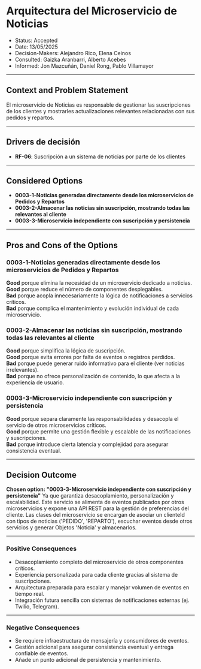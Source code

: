 # Arquitectura del Microservicio de Noticias

* Status: Accepted
* Date: 13/05/2025
* Decision-Makers: Alejandro Rico, Elena Ceinos
* Consulted: Gaizka Aranbarri, Alberto Acebes
* Informed: Jon Mazcuñán, Daniel Rong, Pablo Villamayor
---

## Context and Problem Statement

El microservicio de Noticias es responsable de gestionar las suscripciones de los clientes y mostrarles actualizaciones relevantes relacionadas con sus pedidos y repartos.

---

## Drivers de decisión

- **RF-06**: Suscripción a un sistema de noticias por parte de los clientes

---

## Considered Options

*  **0003-1-Noticias generadas directamente desde los microservicios de Pedidos y Repartos**
* **0003-2-Almacenar las noticias sin suscripción, mostrando todas las relevantes al cliente**
* **0003-3-Microservicio independiente con suscripción y persistencia**
---

## Pros and Cons of the Options

### 0003-1-Noticias generadas directamente desde los microservicios de Pedidos y Repartos

**Good** porque elimina la necesidad de un microservicio dedicado a noticias.  
**Good** porque reduce el número de componentes desplegables.  
**Bad** porque acopla innecesariamente la lógica de notificaciones a servicios críticos.  
**Bad** porque complica el mantenimiento y evolución individual de cada microservicio.

### 0003-2-Almacenar las noticias sin suscripción, mostrando todas las relevantes al cliente

**Good** porque simplifica la lógica de suscripción.  
**Good** porque evita errores por falta de eventos o registros perdidos.  
**Bad** porque puede generar ruido informativo para el cliente (ver noticias irrelevantes).  
**Bad** porque no ofrece personalización de contenido, lo que afecta a la experiencia de usuario.

### 0003-3-Microservicio independiente con suscripción y persistencia

**Good** porque separa claramente las responsabilidades y desacopla el servicio de otros microservicios críticos.  
**Good** porque permite una gestión flexible y escalable de las notificaciones y suscripciones.  
**Bad** porque introduce cierta latencia y complejidad para asegurar consistencia eventual.

---

## Decision Outcome

**Chosen option: "0003-3-Microservicio independiente con suscripción y persistencia"**
Ya que garantiza desacoplamiento, personalización y escalabilidad. Este servicio se alimenta de eventos publicados por otros microservicios y expone una API REST para la gestión de preferencias del cliente.
Las clases del microservicio se encargan de asociar un clienteId con tipos de noticias ('PEDIDO', 'REPARTO'), escuchar eventos desde otros servicios y generar Objetos 'Noticia' y almacenarlos.

---


### Positive Consequences

- Desacoplamiento completo del microservicio de otros componentes críticos.
- Experiencia personalizada para cada cliente gracias al sistema de suscripciones.
- Arquitectura preparada para escalar y manejar volumen de eventos en tiempo real.
- Integración futura sencilla con sistemas de notificaciones externas (ej. Twilio, Telegram).

---

### Negative Consequences

- Se requiere infraestructura de mensajería y consumidores de eventos.
- Gestión adicional para asegurar consistencia eventual y entrega confiable de eventos.
- Añade un punto adicional de persistencia y mantenimiento.
